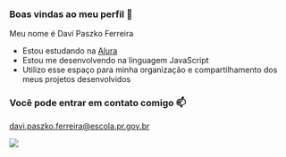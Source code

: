 ### Boas vindas ao meu perfil 💙

Meu nome é Davi Paszko Ferreira

- Estou estudando na [Alura](https://www.alura.com.br)
- Estou me desenvolvendo na linguagem JavaScript
- Utilizo esse espaço para minha organização e compartilhamento dos meus projetos desenvolvidos

### Você pode entrar em contato comigo 📫

davi.paszko.ferreira@escola.pr.gov.br



![](https://media1.tenor.com/m/8CChEMqStFkAAAAC/animated-text.gif)
